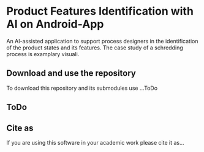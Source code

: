 # Product Features Identification with AI on Android-App


An AI-assisted application to support process designers in the identification of the product states and its features. The case study of a schredding process is examplary visuali.



## Download and use the repository
To download this repository and its submodules use ...ToDo


## ToDo

## Cite as
If you are using this software in your academic work please cite it as...
